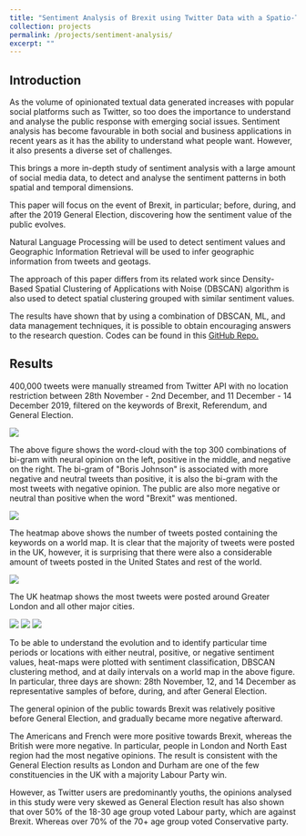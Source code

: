 ```yaml
---
title: "Sentiment Analysis of Brexit using Twitter Data with a Spatio-Temporal Approach"
collection: projects
permalink: /projects/sentiment-analysis/
excerpt: ""
---
```


## Introduction

As the volume of opinionated textual data generated increases with popular social platforms such as Twitter, so too does
the importance to understand and analyse the public response with emerging social issues. Sentiment analysis has become
favourable in both social and business applications in recent years as it has the ability to understand what people want.
However, it also presents a diverse set of challenges. 

This brings a more in-depth study of sentiment analysis with a large amount of social media data, to detect and analyse
the sentiment patterns in both spatial and temporal dimensions. 

This paper will focus on the event of Brexit, in particular; before, during, and after the 2019 General Election, 
discovering how the sentiment value of the public evolves. 

Natural Language Processing will be used to detect sentiment values and Geographic Information Retrieval will be used
to infer geographic information from tweets and geotags.

The approach of this paper differs from its related work since Density-Based Spatial Clustering of Applications with
Noise (DBSCAN) algorithm is also used to detect spatial clustering grouped with similar sentiment values. 

The results have shown that by using a combination of DBSCAN, ML, and data management techniques, it is possible to
obtain encouraging answers to the research question. Codes can be found in this [GitHub Repo.](https://github.com/qisu-qi/sentiment-analysis-of-brexit-using-twitter-data-with-a-spatio-temporal-approahc)

## Results

400,000 tweets were manually streamed from Twitter API with no location restriction between 28th November - 2nd December,
and 11 December - 14 December 2019, filtered on the keywords of Brexit, Referendum, and General Election.

<img src='/images/+and-wordcloud.png'>

The above figure shows the word-cloud with the top 300 combinations of bi-gram with neural opinion on the left, positive
in the middle, and negative on the right. The bi-gram of "Boris Johnson" is associated with more negative and neutral
tweets than positive, it is also the bi-gram with the most tweets with negative opinion. The public are also more negative
or neutral than positive when the word "Brexit" was mentioned. 

<img src='/images/world_heatmap.png'>

The heatmap above shows the number of tweets posted containing the keywords on a world map. It is clear that the majority
of tweets were posted in the UK, however, it is surprising that there were also a considerable amount of tweets posted 
in the United States and rest of the world. 

<img src='/images/uk_heatmap.png'>

The UK heatmap shows the most tweets were posted around Greater London and all other major cities. 

<img src='/images/dbscan_28nov.png'>
<img src='/images/dbscan_12dec.png'>
<img src='/images/dbscan_14dec.png'>

To be able to understand the evolution and to identify particular time periods or locations with either neutral, positive,
or negative sentiment values, heat-maps were plotted with sentiment classification, DBSCAN clustering method, and at 
daily intervals on a world map in the above figure. In particular, three days are shown: 28th November, 12, and 14 
December as representative samples of before, during, and after General Election. 

The general opinion of the public towards Brexit was relatively positive before General Election, and gradually became
more negative afterward.

The Americans and French were more positive towards Brexit, whereas the British were more negative. In particular, people
in London and North East region had the most negative opinions. The result is consistent with the General Election results
as London and Durham are one of the few constituencies in the UK with a majority Labour Party win. 

However, as Twitter users are predominantly youths, the opinions analysed in this study were very skewed as General 
Election result has also shown that over 50% of the 18-30 age group voted Labour party, which are against Brexit. 
Whereas over 70% of the 70+ age group voted Conservative party. 